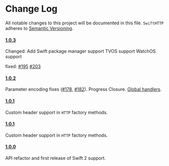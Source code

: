 # Change Log
All notable changes to this project will be documented in this file.
`SwiftHTTP` adheres to [Semantic Versioning](http://semver.org/).

#### [1.0.3](https://github.com/daltoniam/SwiftHTTP/tree/1.0.3)

Changed:
Add Swift package manager support
TVOS support
WatchOS support

fixed:
[#195](https://github.com/daltoniam/SwiftHTTP/issues/195)
[#203](https://github.com/daltoniam/SwiftHTTP/issues/203)

#### [1.0.2](https://github.com/daltoniam/SwiftHTTP/tree/1.0.2)

Parameter encoding fixes ([#178](https://github.com/daltoniam/SwiftHTTP/issues/178), [#182](https://github.com/daltoniam/SwiftHTTP/issues/182)).
Progress Closure.
[Global handlers](https://github.com/daltoniam/SwiftHTTP#global-handlers).

#### [1.0.1](https://github.com/daltoniam/SwiftHTTP/tree/1.0.1)

Custom header support in `HTTP` factory methods.

#### [1.0.1](https://github.com/daltoniam/SwiftHTTP/tree/1.0.1)

Custom header support in `HTTP` factory methods.

#### [1.0.0](https://github.com/daltoniam/SwiftHTTP/tree/1.0.0)

API refactor and first release of Swift 2 support.